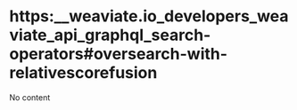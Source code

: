 # https:\_\_weaviate.io_developers_weaviate_api_graphql_search-operators#oversearch-with-relativescorefusion

No content
